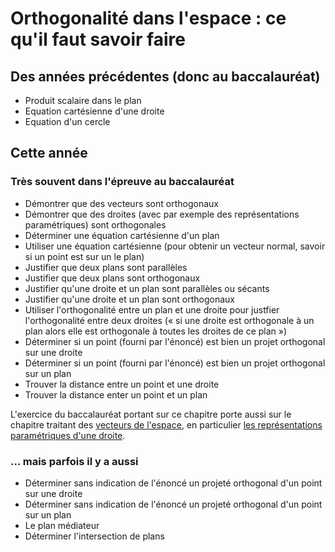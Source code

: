 # Orthogonalité dans l'espace : ce qu'il faut savoir faire

## Des années précédentes (donc au baccalauréat)

- Produit scalaire dans le plan
- Equation cartésienne d'une droite
- Equation d'un cercle

## Cette année 

### Très souvent dans l'épreuve au baccalauréat

- Démontrer que des vecteurs sont orthogonaux
- Démontrer que des droites (avec par exemple des représentations paramétriques) sont orthogonales
- Déterminer une équation cartésienne d'un plan
- Utiliser une équation cartésienne (pour obtenir un vecteur normal, savoir si un point est sur un le plan)
- Justifier que deux plans sont parallèles
- Justifier que deux plans sont orthogonaux
- Justifier qu'une droite et un plan sont parallèles ou sécants
- Justifier qu'une droite et un plan sont orthogonaux
- Utiliser l'orthogonalité entre un plan et une droite pour justfier l'orthogonalité entre deux droites (&laquo; si une droite est orthogonale à un plan alors elle est orthogonale à toutes les droites de ce plan &raquo;)
- Déterminer si un point (fourni par l'énoncé) est bien un projet orthogonal sur une droite
- Déterminer si un point (fourni par l'énoncé) est bien un projet orthogonal sur un plan
- Trouver la distance entre un point et une droite
- Trouver la distance enter un point et un plan

L'exercice du baccalauréat portant sur ce chapitre porte aussi sur le chapitre traitant des [vecteurs de l'espace](../../Vecteur_esp/vect_esp_base/01_persp_cav.md), en particulier [les représentations paramétriques d'une droite](../../Vecteur_esp/vect_esp_base/05_Eq_param.md).

### ... mais parfois il y a aussi

- Déterminer sans indication de l'énoncé un projeté orthogonal d'un point sur une droite
- Déterminer sans indication de l'énoncé un projeté orthogonal d'un point sur un plan
- Le plan médiateur
- Déterminer l'intersection de plans